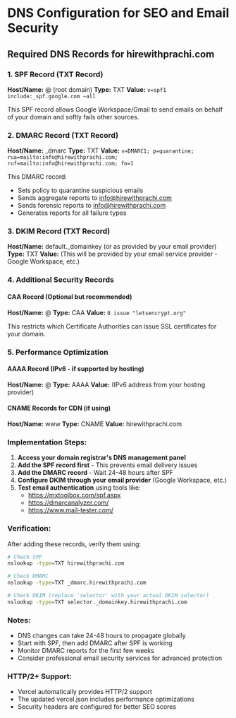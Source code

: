# DNS Configuration for SEO and Email Security

## Required DNS Records for hirewithprachi.com

### 1. SPF Record (TXT Record)
**Host/Name:** @ (root domain)
**Type:** TXT
**Value:** `v=spf1 include:_spf.google.com ~all`

This SPF record allows Google Workspace/Gmail to send emails on behalf of your domain and softly fails other sources.

### 2. DMARC Record (TXT Record)
**Host/Name:** _dmarc
**Type:** TXT
**Value:** `v=DMARC1; p=quarantine; rua=mailto:info@hirewithprachi.com; ruf=mailto:info@hirewithprachi.com; fo=1`

This DMARC record:
- Sets policy to quarantine suspicious emails
- Sends aggregate reports to info@hirewithprachi.com
- Sends forensic reports to info@hirewithprachi.com
- Generates reports for all failure types

### 3. DKIM Record (TXT Record)
**Host/Name:** default._domainkey (or as provided by your email provider)
**Type:** TXT
**Value:** (This will be provided by your email service provider - Google Workspace, etc.)

### 4. Additional Security Records

#### CAA Record (Optional but recommended)
**Host/Name:** @
**Type:** CAA
**Value:** `0 issue "letsencrypt.org"`

This restricts which Certificate Authorities can issue SSL certificates for your domain.

### 5. Performance Optimization

#### AAAA Record (IPv6 - if supported by hosting)
**Host/Name:** @
**Type:** AAAA
**Value:** (IPv6 address from your hosting provider)

#### CNAME Records for CDN (if using)
**Host/Name:** www
**Type:** CNAME
**Value:** hirewithprachi.com

### Implementation Steps:

1. **Access your domain registrar's DNS management panel**
2. **Add the SPF record first** - This prevents email delivery issues
3. **Add the DMARC record** - Wait 24-48 hours after SPF
4. **Configure DKIM through your email provider** (Google Workspace, etc.)
5. **Test email authentication** using tools like:
   - https://mxtoolbox.com/spf.aspx
   - https://dmarcanalyzer.com/
   - https://www.mail-tester.com/

### Verification:

After adding these records, verify them using:
```bash
# Check SPF
nslookup -type=TXT hirewithprachi.com

# Check DMARC
nslookup -type=TXT _dmarc.hirewithprachi.com

# Check DKIM (replace 'selector' with your actual DKIM selector)
nslookup -type=TXT selector._domainkey.hirewithprachi.com
```

### Notes:
- DNS changes can take 24-48 hours to propagate globally
- Start with SPF, then add DMARC after SPF is working
- Monitor DMARC reports for the first few weeks
- Consider professional email security services for advanced protection

### HTTP/2+ Support:
- Vercel automatically provides HTTP/2 support
- The updated vercel.json includes performance optimizations
- Security headers are configured for better SEO scores
